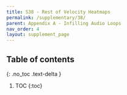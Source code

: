 ```yaml
---
title: S38 - Rest of Velocity Heatmaps
permalink: /supplementary/38/
parent: Appendix A - Infilling Audio Loops
nav_order: 4
layout: supplement_page
---
```


## Table of contents
{: .no_toc .text-delta }

1. TOC
{:toc}


